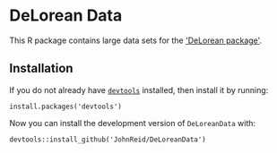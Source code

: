 DeLorean Data
=============

This R package contains large data sets for the ['DeLorean
package'](https://github.com/JohnReid/DeLorean).



Installation
------------

If you do not already have [`devtools`](https://github.com/hadley/devtools)
installed, then install it by running:

    install.packages('devtools')

Now you can install the development version of `DeLoreanData` with:

    devtools::install_github('JohnReid/DeLoreanData')

